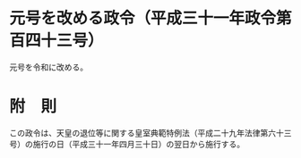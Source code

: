 # 元号を改める政令（平成三十一年政令第百四十三号）
元号を令和に改める。
# 附　則
この政令は、天皇の退位等に関する皇室典範特例法（平成二十九年法律第六十三号）の施行の日（平成三十一年四月三十日）の翌日から施行する。
